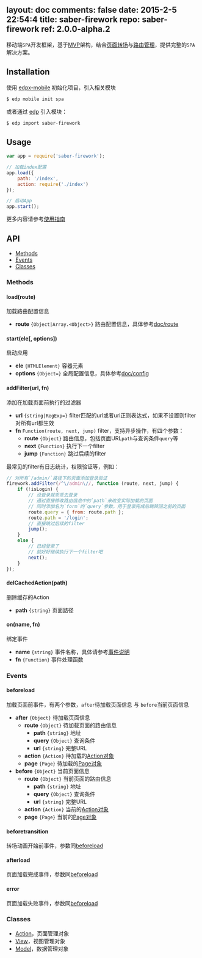 layout: doc
comments: false
date: 2015-2-5 22:54:4
title: saber-firework
repo: saber-firework
ref: 2.0.0-alpha.2
---

移动端`SPA`开发框架，基于[MVP](https://github.com/ecomfe/saber-mm)架构，结合[页面转场](https://github.com/ecomfe/saber-viewport)与[路由管理](https://github.com/ecomfe/saber-router)，提供完整的`SPA`解决方案。

## Installation

使用 [edpx-mobile](https://github.com/ecomfe/edpx-mobile) 初始化项目，引入相关模块

```sh
$ edp mobile init spa
```

或者通过 [edp](https://github.com/ecomfe/edp) 引入模块：

```sh
$ edp import saber-firework
```

## Usage

```js
var app = require('saber-firework');

// 加载index配置
app.load({
    path: '/index',
    action: require('./index')
});

// 启动App
app.start();
```

更多内容请参考[使用指南](doc/guide.html)

## API

* [Methods](#methods)
* [Events](#events)
* [Classes](#classes)

### Methods

#### load(route)

加载路由配置信息

* **route** `{Object|Array.<Object>}` 路由配置信息，具体参考[doc/route](doc/route.html)

#### start(ele[, options])

启动应用

* **ele** `{HTMLElement}` 容器元素
* **options** `{Object=}` 全局配置信息，具体参考[doc/config](doc/config.html)

#### addFilter(url, fn)

添加在加载页面前执行的过滤器

* **url** `{string|RegExp=}` filter匹配的url或者url正则表达式，如果不设置则filter对所有url都生效
* **fn** `Function(route, next, jump)` filter，支持异步操作，有四个参数：
    * **route** `{Object}` 路由信息，包括页面URL`path`与查询条件`query`等
    * **next** `{Function}` 执行下一个filter
    * **jump** `{Function}` 跳过后续的filter

最常见的filter有日志统计，权限验证等，例如：

```js
// 对所有`/admin/`路径下的页面添加登录验证
firework.addFilter(/^\/admin\//, function (route, next, jump) {
    if (!isLogin) {
        // 没登录就乖乖去登录
        // 通过直接修改路由信息中的`path`来改变实际加载的页面
        // 同时添加名为`form`的`query`参数，用于登录完成后跳转回之前的页面
        route.query = { from: route.path };
        route.path = '/login';
        // 直接跳过后续的filter
        jump();
    }
    else {
        // 已经登录了
        // 就好好继续执行下一个filter吧
        next();
    }
});
```

#### delCachedAction(path)

删除缓存的Action

* **path** `{string}` 页面路径

#### on(name, fn)

绑定事件

* **name** `{string}` 事件名称，具体请参考[事件说明](#events)
* **fn** `{Function}` 事件处理函数

### Events

#### beforeload

加载页面前事件，有两个参数，`after`待加载页面信息 与 `before`当前页面信息

* **after** `{Object}`  待加载页面信息
    * **route** `{Object}` 待加载页面的路由信息
        * **path** `{string}` 地址
        * **query** `{Object}` 查询条件
        * **url** `{string}` 完整URL
    * **action** `{Action}` 待加载的[Action对象](https://github.com/ecomfe/saber-mm/blob/master/doc/presenter.html)
    * **page** `{Page}` 待加载的[Page对象](https://github.com/ecomfe/saber-viewport#page)
* **before** `{Object}` 当前页面信息
    * **route** `{Object}` 当前页面的路由信息
        * **path** `{string}` 地址
        * **query** `{Object}` 查询条件
        * **url** `{string}` 完整URL
    * **action** `{Action}` 当前的[Action对象](https://github.com/ecomfe/saber-mm/blob/master/doc/presenter.html)
    * **page** `{Page}` 当前的[Page对象](https://github.com/ecomfe/saber-viewport#page)

#### beforetransition

转场动画开始前事件，参数同[beforeload](#beforeload)

#### afterload

页面加载完成事件，参数同[beforeload](#beforeload)

#### error

页面加载失败事件，参数同[beforeload](#beforeload)

### Classes

* [Action](https://github.com/ecomfe/saber-mm/blob/master/doc/presenter.html)，页面管理对象
* [View](https://github.com/ecomfe/saber-mm/blob/master/doc/view.html)，视图管理对象
* [Model](https://github.com/ecomfe/saber-mm/blob/master/doc/view.html)，数据管理对象